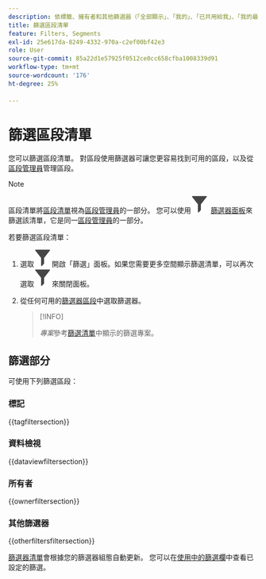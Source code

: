 ```yaml
---
description: 依標籤、擁有者和其他篩選器（「全部顯示」、「我的」、「已共用給我」、「我的最愛」和「已核准」）進行篩選。
title: 篩選區段清單
feature: Filters, Segments
exl-id: 25e617da-8249-4332-970a-c2ef00bf42e3
role: User
source-git-commit: 85a22d1e57925f0512ce0cc658cfba1008339d91
workflow-type: tm+mt
source-wordcount: '176'
ht-degree: 25%

---
```


# 篩選區段清單

您可以篩選區段清單。 對區段使用篩選器可讓您更容易找到可用的區段，以及從[區段管理員](manage-filters.md)管理區段。

>[!NOTE]
>
>區段清單將[區段清單](manage-filters.md#filters-list)視為[區段管理員](manage-filters.md)的一部分。 您可以使用![篩選器](/help/assets/icons/Filter.svg) [篩選器面板](manage-filters.md#filter-panel)來篩選該清單，它是同一[區段管理員](manage-filters.md)的一部分。
>


若要篩選區段清單：

1. 選取![Filter](/help/assets/icons/Filter.svg)開啟「篩選」面板。如果您需要更多空間顯示篩選清單，可以再次選取![Filter](/help/assets/icons/Filter.svg)來關閉面板。
1. 從任何可用的[篩選器區段](#filter-sections)中選取篩選器。

   >[!INFO]
   >
   >*專案*&#x200B;參考[篩選清單](manage-filters.md#filters-list)中顯示的篩選專案。
   > 

## 篩選部分

可使用下列篩選區段：

### 標記

{{tagfiltersection}}

### 資料檢視

{{dataviewfiltersection}}

### 所有者

{{ownerfiltersection}}


### 其他篩選器

{{otherfiltersfiltersection}}


[篩選器清單](manage-filters.md#filters-list)會根據您的篩選器組態自動更新。 您可以在[使用中的篩選欄](manage-filters.md#active-filter-bar)中查看已設定的篩選。
